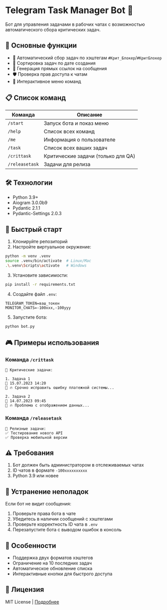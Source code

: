 # Telegram Task Manager Bot 🤖

Бот для управления задачами в рабочих чатах с возможностью автоматического сбора критических задач.

## 🌟 Основные функции
- 🚨 Автоматический сбор задач по хэштегам `#Крит_Блокер`/`#КритБлокер`
- 📅 Сортировка задач по дате создания
- 🔗 Генерация прямых ссылок на сообщения
- 🛡️ Проверка прав доступа к чатам
- 📱 Интерактивное меню команд

## 📋 Список команд
| Команда       | Описание                          |
|---------------|-----------------------------------|
| `/start`      | Запуск бота и показ меню          |
| `/help`       | Список всех команд                |
| `/me`         | Информация о пользователе         |
| `/task`       | Список всех ваших задач           |
| `/crittask`   | Критические задачи (только для QA)|
| `/releasetask`| Задачи для релиза                 |

## 🛠 Технологии
- Python 3.9+
- Aiogram 3.0.0b9
- Pydantic 2.1.1
- Pydantic-Settings 2.0.3

## 🚀 Быстрый старт
1. Клонируйте репозиторий
2. Настройте виртуальное окружение:
```bash
python -m venv .venv
source .venv/bin/activate  # Linux/Mac
.\.venv\Scripts\activate   # Windows
```
3. Установите зависимости:
```bash
pip install -r requirements.txt
```
4. Создайте файл `.env`:
```env
TELEGRAM_TOKEN=ваш_токен
MONITOR_CHATS=-100xxx,-100yyy
```
5. Запустите бота:
```bash
python bot.py
```

## 🎮 Примеры использования
### Команда `/crittask`
```plaintext
🚨 Критические задачи:

1. Задача 1
📅 15.07.2023 14:20
📝 🔥 Срочно исправить ошибку платежной системы...

2. Задача 2 
📅 14.07.2023 09:45
📝 🔥 Проблема с отображением данных...
```

### Команда `/releasetask`
```plaintext
🚀 Релизные задачи:
✅ Тестирование нового API
✅ Проверка мобильной версии
```

## ⚠️ Требования
1. Бот должен быть администратором в отслеживаемых чатах
2. ID чатов в формате `-100xxxxxxxxxx`
3. Python 3.9 или новее

## 🔧 Устранение неполадок
Если бот не видит сообщения:
1. Проверьте права бота в чате
2. Убедитесь в наличии сообщений с хэштегами
3. Проверьте корректность ID чата в `.env`
4. Перезапустите бота с выводом ошибок в консоль

## 📌 Особенности
- Поддержка двух форматов хэштегов
- Ограничение на 10 последних задач
- Автоматическое обновление списка
- Интерактивные кнопки для быстрого доступа

## 📄 Лицензия
MIT License | [Подробнее](LICENSE)
